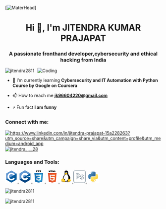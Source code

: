 [![MaterHead](https://github-production-user-asset-6210df.s3.amazonaws.com/74038190/243078834-72903324-cf57-4e90-80a6-ed3c9734e0ed.gif?X-Amz-Algorithm=AWS4-HMAC-SHA256&X-Amz-Credential=AKIAVCODYLSA53PQK4ZA%2F20240228%2Fus-east-1%2Fs3%2Faws4_request&X-Amz-Date=20240228T073614Z&X-Amz-Expires=300&X-Amz-Signature=f4defc4ea1e29ef653c88ca2f4710178b0a6e3d54581ae4079c4010baded0933&X-Amz-SignedHeaders=host&actor_id=155106311&key_id=0&repo_id=588181932)] 
<h1 align="center">Hi 👋, I'm JITENDRA KUMAR PRAJAPAT</h1>
<h3 align="center">A passionate fronthand developer,cybersecurity and ethical hacking from India</h3>

<img align="right" alt="Coding" width="400" src="https://cdn.dribbble.com/users/1162077/screenshots/3848914/programmer.gif">

<p align="left"> <img src="https://komarev.com/ghpvc/?username=jitendra2811&label=Profile%20views&color=0e75b6&style=flat" alt="jitendra2811" /> </p>



- 🌱 I’m currently learning **Cybersecurity and IT Automation with Python Course by Google on Coursera**

- 📫 How to reach me **jk96604220@gmail.com**

- ⚡ Fun fact **I am funny**

<h3 align="left">Connect with me:</h3>
<p align="left">
<a href="https://linkedin.com/in/https://www.linkedin.com/in/jitendra-prajapat-15a228263?utm_source=share&utm_campaign=share_via&utm_content=profile&utm_medium=android_app" target="blank"><img align="center" src="https://raw.githubusercontent.com/rahuldkjain/github-profile-readme-generator/master/src/images/icons/Social/linked-in-alt.svg" alt="https://www.linkedin.com/in/jitendra-prajapat-15a228263?utm_source=share&utm_campaign=share_via&utm_content=profile&utm_medium=android_app" height="30" width="40" /></a>
<a href="https://instagram.com/jitendra_.__28" target="blank"><img align="center" src="https://raw.githubusercontent.com/rahuldkjain/github-profile-readme-generator/master/src/images/icons/Social/instagram.svg" alt="jitendra_.__28" height="30" width="40" /></a>
</p>

<h3 align="left">Languages and Tools:</h3>
<p align="left"> <a href="https://www.cprogramming.com/" target="_blank" rel="noreferrer"> <img src="https://raw.githubusercontent.com/devicons/devicon/master/icons/c/c-original.svg" alt="c" width="40" height="40"/> </a> <a href="https://www.w3schools.com/cpp/" target="_blank" rel="noreferrer"> <img src="https://raw.githubusercontent.com/devicons/devicon/master/icons/cplusplus/cplusplus-original.svg" alt="cplusplus" width="40" height="40"/> </a> <a href="https://www.w3schools.com/css/" target="_blank" rel="noreferrer"> <img src="https://raw.githubusercontent.com/devicons/devicon/master/icons/css3/css3-original-wordmark.svg" alt="css3" width="40" height="40"/> </a> <a href="https://www.w3.org/html/" target="_blank" rel="noreferrer"> <img src="https://raw.githubusercontent.com/devicons/devicon/master/icons/html5/html5-original-wordmark.svg" alt="html5" width="40" height="40"/> </a> <a href="https://www.linux.org/" target="_blank" rel="noreferrer"> <img src="https://raw.githubusercontent.com/devicons/devicon/master/icons/linux/linux-original.svg" alt="linux" width="40" height="40"/> </a> <a href="https://www.photoshop.com/en" target="_blank" rel="noreferrer"> <img src="https://raw.githubusercontent.com/devicons/devicon/master/icons/photoshop/photoshop-line.svg" alt="photoshop" width="40" height="40"/> </a> <a href="https://www.python.org" target="_blank" rel="noreferrer"> <img src="https://raw.githubusercontent.com/devicons/devicon/master/icons/python/python-original.svg" alt="python" width="40" height="40"/> </a> </p>

<p><img align="center" src="https://github-readme-stats.vercel.app/api/top-langs?username=jitendra2811&show_icons=true&locale=en&layout=compact" alt="jitendra2811" /></p>

<p><img align="center" src="https://github-readme-streak-stats.herokuapp.com/?user=jitendra2811&" alt="jitendra2811" /></p>






